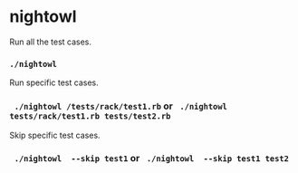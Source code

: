 # nightowl


Run all the test cases.

### ``` ./nightowl ```


Run specific test cases.

### ``` ./nightowl /tests/rack/test1.rb``` or  ``` ./nightowl tests/rack/test1.rb tests/test2.rb```


Skip specific test cases.

### ``` ./nightowl  --skip test1``` or  ``` ./nightowl  --skip test1 test2```
